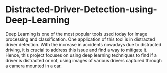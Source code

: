 # Distracted-Driver-Detection-using-Deep-Learning
Deep Learning is one of the most popular tools used today for image processing and classification. One application of this tool is in distracted driver detection. With the increase in accidents nowadays due to distracted driving, it is crucial to address this issue and find a way to mitigate it. Hence, this project focuses on using deep learning techniques to find if a driver is distracted or not, using images of various drivers captured through a camera mounted in a car.
